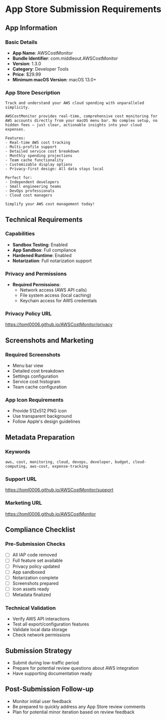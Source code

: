 # App Store Submission Requirements

## App Information

### Basic Details
- **App Name**: AWSCostMonitor
- **Bundle Identifier**: com.middleout.AWSCostMonitor
- **Version**: 1.3.0
- **Category**: Developer Tools
- **Price**: $29.99
- **Minimum macOS Version**: macOS 13.0+

### App Store Description
```
Track and understand your AWS cloud spending with unparalleled simplicity.

AWSCostMonitor provides real-time, comprehensive cost monitoring for AWS accounts directly from your macOS menu bar. No complex setup, no hidden fees – just clear, actionable insights into your cloud expenses.

Features:
- Real-time AWS cost tracking
- Multi-profile support
- Detailed service cost breakdown
- Monthly spending projections
- Team cache functionality
- Customizable display options
- Privacy-first design: All data stays local

Perfect for:
- Independent developers
- Small engineering teams
- DevOps professionals
- Cloud cost managers

Simplify your AWS cost management today!
```

## Technical Requirements

### Capabilities
- **Sandbox Testing**: Enabled
- **App Sandbox**: Full compliance
- **Hardened Runtime**: Enabled
- **Notarization**: Full notarization support

### Privacy and Permissions
- **Required Permissions**:
  - Network access (AWS API calls)
  - File system access (local caching)
  - Keychain access for AWS credentials

### Privacy Policy URL
https://toml0006.github.io/AWSCostMonitor/privacy

## Screenshots and Marketing

### Required Screenshots
- Menu bar view
- Detailed cost breakdown
- Settings configuration
- Service cost histogram
- Team cache configuration

### App Icon Requirements
- Provide 512x512 PNG icon
- Use transparent background
- Follow Apple's design guidelines

## Metadata Preparation

### Keywords
```
aws, cost, monitoring, cloud, devops, developer, budget, cloud-computing, aws-cost, expense-tracking
```

### Support URL
https://toml0006.github.io/AWSCostMonitor/support

### Marketing URL
https://toml0006.github.io/AWSCostMonitor

## Compliance Checklist

### Pre-Submission Checks
- [ ] All IAP code removed
- [ ] Full feature set available
- [ ] Privacy policy updated
- [ ] App sandboxed
- [ ] Notarization complete
- [ ] Screenshots prepared
- [ ] Icon assets ready
- [ ] Metadata finalized

### Technical Validation
- Verify AWS API interactions
- Test all export/configuration features
- Validate local data storage
- Check network permissions

## Submission Strategy
- Submit during low-traffic period
- Prepare for potential review questions about AWS integration
- Have supporting documentation ready

## Post-Submission Follow-up
- Monitor initial user feedback
- Be prepared to quickly address any App Store review comments
- Plan for potential minor iteration based on review feedback